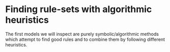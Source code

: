 # Finding rule-sets with algorithmic heuristics

The first models we will inspect are purely symbolic/algorithmic methods which attempt to find good rules and to combine them by following different heuristics. 


